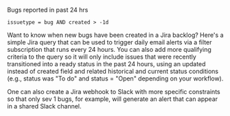 Bugs reported in past 24 hrs

~~~
issuetype = bug AND created > -1d
~~~

Want to know when new bugs have been created in a Jira backlog?  Here's a simple Jira query that can be used to trigger daily email alerts via a filter subscription that runs every 24 hours.  You can also add more qualifying criteria to the query so it will only include issues that were recently transitioned into a ready status in the past 24 hours, using an updated instead of created field and related historical and current status conditions (e.g., status was "To do" and status = "Open" depending on your workflow).

One can also create a Jira webhook to Slack with more specific constraints so that only sev 1 bugs, for example, will generate an alert that can appear in a shared Slack channel.
